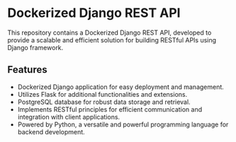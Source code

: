 # Dockerized Django REST API

This repository contains a Dockerized Django REST API, developed to provide a scalable and efficient solution for building RESTful APIs using Django framework.

## Features

- Dockerized Django application for easy deployment and management.
- Utilizes Flask for additional functionalities and extensions.
- PostgreSQL database for robust data storage and retrieval.
- Implements RESTful principles for efficient communication and integration with client applications.
- Powered by Python, a versatile and powerful programming language for backend development.

